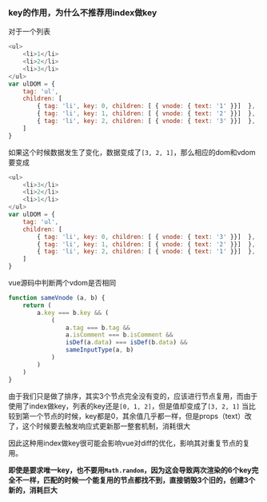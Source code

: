 ### key的作用，为什么不推荐用index做key
对于一个列表
```js
<ul>
    <li>1</li>
    <li>2</li>
    <li>3</li>
</ul>
var ulDOM = {
    tag: 'ul',
    children: [
        { tag: 'li', key: 0, children: [ { vnode: { text: '1' }}]  },
        { tag: 'li', key: 1, children: [ { vnode: { text: '2' }}]  },
        { tag: 'li', key: 2, children: [ { vnode: { text: '3' }}]  },
    ]
}
```
如果这个时候数据发生了变化，数据变成了`[3, 2, 1]`，那么相应的dom和vdom要变成
```js
<ul>
    <li>3</li>
    <li>2</li>
    <li>1</li>
</ul>
var ulDOM = {
    tag: 'ul',
    children: [
        { tag: 'li', key: 0, children: [ { vnode: { text: '3' }}]  },
        { tag: 'li', key: 1, children: [ { vnode: { text: '2' }}]  },
        { tag: 'li', key: 2, children: [ { vnode: { text: '1' }}]  },
    ]
}
```
vue源码中判断两个vdom是否相同
```js
function sameVnode (a, b) {
    return (
        a.key === b.key && (
            (
                a.tag === b.tag &&
                a.isComment === b.isComment &&
                isDef(a.data) === isDef(b.data) &&
                sameInputType(a, b)
            )
        )
    )
}
```
由于我们只是做了排序，其实3个节点完全没有变的，应该进行节点复用，而由于使用了index做key，列表的key还是`[0, 1, 2]`，但是值却变成了`[3, 2, 1]`
当比较到第一个节点的时候，key都是0，其余值几乎都一样，但是props（text）改了，这个时候要去触发响应式更新那一整套机制，消耗很大

因此这种用index做key很可能会影响vue对diff的优化，影响其对重复节点的复用。

**即使是要求唯一key，也不要用`Math.random`，因为这会导致两次渲染的6个key完全不一样，匹配的时候一个能复用的节点都找不到，直接销毁3个旧的，创建3个新的，消耗巨大**